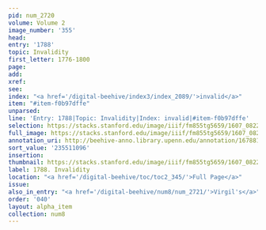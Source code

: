 ```yaml
---
pid: num_2720
volume: Volume 2
image_number: '355'
head:
entry: '1788'
topic: Invalidity
first_letter: 1776-1800
page:
add:
xref:
see:
index: "<a href='/digital-beehive/index3/index_2089/'>invalid</a>"
item: "#item-f0b97dffe"
unparsed:
line: 'Entry: 1788|Topic: Invalidity|Index: invalid|#item-f0b97dffe'
selection: https://stacks.stanford.edu/image/iiif/fm855tg5659/1607_0822/312,1096,2863,212/full/0/default.jpg
full_image: https://stacks.stanford.edu/image/iiif/fm855tg5659/1607_0822/full/full/0/default.jpg
annotation_uri: http://beehive-anno.library.upenn.edu/annotation/1678811307998
sort_value: '235511096'
insertion:
thumbnail: https://stacks.stanford.edu/image/iiif/fm855tg5659/1607_0822/312,1096,600,180/250,/0/default.jpg
label: 1788. Invalidity
location: "<a href='/digital-beehive/toc/toc2_345/'>Full Page</a>"
issue:
also_in_entry: "<a href='/digital-beehive/num8/num_2721/'>Virgil's</a>"
order: '040'
layout: alpha_item
collection: num8
---
```

